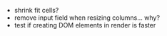  - shrink fit cells?
 - remove input field when resizing columns... why?
 - test if creating DOM elements in render is faster